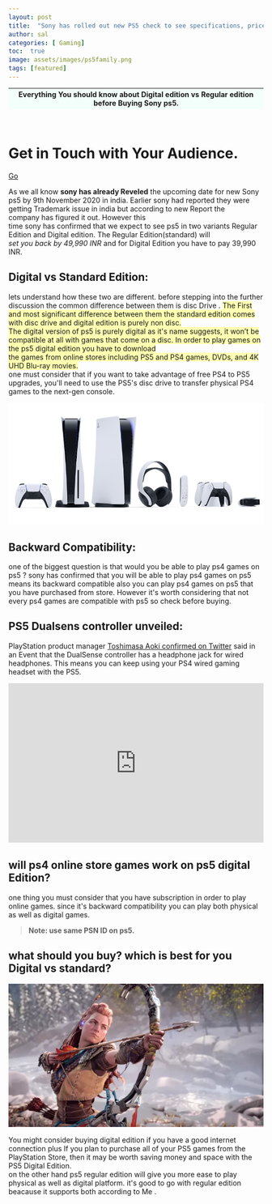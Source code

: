 ```yaml
---
layout: post
title:  "Sony has rolled out new PS5 check to see specifications, price and other details."
author: sal
categories: [ Gaming]
toc:  true
image: assets/images/ps5family.png
tags: [featured]
---
```

	



<table>
<colgroup>
 
 <col span="1" style="background-color:#f3fffb;">
</colgroup>
<thead>
 <tr>
  <th>Everything You should know about  Digital edition vs Regular edition before Buying Sony ps5. 	
	 </th>
  
  
 </tr>
</thead> 
	   
 </table> 

<br>



<!-- Call to action -->
<div class="jumbotron p-5 jumbotron-fluid bg-warning">
	<div class="container h-100">
		<div class="row justify-content-between align-items-center text-md-center text-lg-left">
			<div class="col-lg-9">
				<h1 class="font-weight-light text-dark">Get in <strong>Touch</strong> with <strong><i class="fab fa-codepen fa-2x"></i></strong> Your Audience.</h1>
			</div>
			<div class="col-lg-3 text-md-center text-lg-right mt-4 mb-4">
				<a href="https://bloggingwithravi.com" class="btn btn-lg btn-outline-dark">Go</a>
			</div>
		</div>
	</div>
</div>
	
	
	



	




As we all know **sony has already Reveled** the upcoming date for new Sony ps5 by 9th November 2020 in india. Earlier sony had reported they were getting Trademark issue in india but according to new Report the	
company has figured it out. However this 	
time sony has confirmed that we expect to see ps5 in two variants Regular Edition and Digital edition. The Regular Edition(standard) will	
*set you back by 49,990 INR* and for Digital Edition you have to pay 39,990 INR. 	

## Digital vs Standard Edition:	

lets understand how these two are different. before stepping into the further discussion the common difference between them is disc Drive .	
<span style="background-color: #ffffb1">  The First and most significant difference between them the standard edition comes with disc drive and digital edition is purely non disc. 	
  The digital version of ps5 is purely digital as it's name suggests, it won’t be compatible at all with games that come on a disc. In order to play games on the  ps5 digital edition  you have to download 	
the games from online stores including PS5 and PS4 games, DVDs, and 4K UHD Blu-ray movies.</span>	
one must consider that if you want to take advantage of free PS4 to PS5 upgrades, you'll need to use the PS5's disc drive to transfer physical PS4 games to the next-gen console.	

![ps5 Digital vs standard edition](/assets/images/ps5family.png)	


## Backward Compatibility: 	
one of the biggest question is that would you be able to play ps4 games on ps5 ? sony has confirmed that you will be able to play ps4 games on ps5 means its backward compatible also you can play ps4 games on ps5 that you have purchased from store. However it's worth considering that not every ps4 games are compatible with ps5 so check before buying.

## PS5 Dualsens controller unveiled:	

PlayStation product manager [Toshimasa Aoki confirmed on Twitter](https://twitter.com/toshimasa_aoki?s=09) said in an Event that the DualSense controller has a headphone jack for wired headphones. This means you can keep using your PS4 wired gaming headset with the PS5. 	

<p><iframe style="width:100%;" height="315" src="https://www.youtube.com/embed/5QJsK83rQE0?rel=0&amp;showinfo=0" frameborder="0" allowfullscreen></iframe></p>



## will  ps4 online store  games work on ps5 digital Edition?	

one thing you must consider that you have subscription in order to play online games. since it's backward compatibility you can play  both physical as well as digital games. 	

> **Note: use same PSN ID on ps5.**	


## what should you buy? which is best for you Digital vs standard?	

![](/assets/images/horizon.jpg.webp)

You might consider buying digital edition if you have a good internet connection plus  If you plan to purchase all of your PS5 games from the PlayStation Store, then it may be worth saving money and space with the PS5 Digital Edition.	
on the other hand ps5 regular edition will give you more ease to play  physical as well as digital platform. it's good to go with regular edition beacause it supports both according to Me .


















